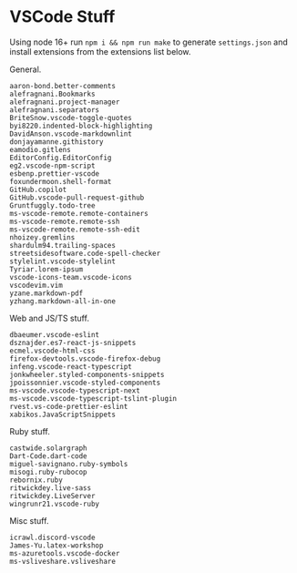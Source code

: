 # VSCode Stuff

Using node 16+ run `npm i && npm run make` to generate `settings.json` and install extensions
from the extensions list below.

General.

```none
aaron-bond.better-comments
alefragnani.Bookmarks
alefragnani.project-manager
alefragnani.separators
BriteSnow.vscode-toggle-quotes
byi8220.indented-block-highlighting
DavidAnson.vscode-markdownlint
donjayamanne.githistory
eamodio.gitlens
EditorConfig.EditorConfig
eg2.vscode-npm-script
esbenp.prettier-vscode
foxundermoon.shell-format
GitHub.copilot
GitHub.vscode-pull-request-github
Gruntfuggly.todo-tree
ms-vscode-remote.remote-containers
ms-vscode-remote.remote-ssh
ms-vscode-remote.remote-ssh-edit
nhoizey.gremlins
shardulm94.trailing-spaces
streetsidesoftware.code-spell-checker
stylelint.vscode-stylelint
Tyriar.lorem-ipsum
vscode-icons-team.vscode-icons
vscodevim.vim
yzane.markdown-pdf
yzhang.markdown-all-in-one
```

Web and JS/TS stuff.

```none
dbaeumer.vscode-eslint
dsznajder.es7-react-js-snippets
ecmel.vscode-html-css
firefox-devtools.vscode-firefox-debug
infeng.vscode-react-typescript
jonkwheeler.styled-components-snippets
jpoissonnier.vscode-styled-components
ms-vscode.vscode-typescript-next
ms-vscode.vscode-typescript-tslint-plugin
rvest.vs-code-prettier-eslint
xabikos.JavaScriptSnippets
```

Ruby stuff.

```none
castwide.solargraph
Dart-Code.dart-code
miguel-savignano.ruby-symbols
misogi.ruby-rubocop
rebornix.ruby
ritwickdey.live-sass
ritwickdey.LiveServer
wingrunr21.vscode-ruby
```

Misc stuff.

```none
icrawl.discord-vscode
James-Yu.latex-workshop
ms-azuretools.vscode-docker
ms-vsliveshare.vsliveshare
```
